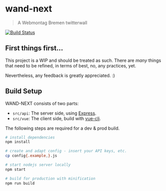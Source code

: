 # wand-next

> A Webmontag Bremen twitterwall

[![Build Status](https://travis-ci.org/wmhb/wand-next.svg?branch=master)](https://travis-ci.org/wmhb/wand-next)

## First things first…

This project is a WIP and should be treated as such.
There are *many* things that need to be refined, in terms of best, no, any practices, yet.

Nevertheless, any feedback is greatly appreciated. :)

## Build Setup

WAND-NEXT consists of two parts:

- `src/api`: The server side, using [Express](https://expressjs.com/).
- `src/vue`: The client side, build with [vue-cli](https://cli.vuejs.org/).

The following steps are required for a dev & prod build.

``` bash
# install dependencies
npm install

# create and adapt config - insert your API keys, etc.
cp config{.example,}.js

# start nodejs server locally
npm start

# build for production with minification
npm run build
```
